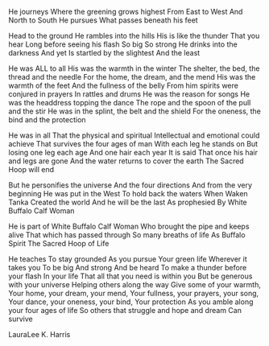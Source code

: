 He journeys
Where the greening grows highest
From East to West
And North to South
He pursues
What passes beneath his feet

Head to the ground
He rambles into the hills
His is like the thunder
That you hear
Long before seeing his flash
So big
So strong He drinks into the darkness
And yet
Is startled by the slightest
And the least

He was ALL to all
His was the warmth in the winter
The shelter, the bed, the thread and the needle
For the home, the dream, and the mend
His was the warmth of the feet
And the fullness of the belly
From him spirits were conjured in prayers
In rattles and drums
He was the reason for songs
He was the headdress topping the dance
The rope and the spoon of the pull and the stir
He was in the splint, the belt and the shield
For the oneness, the bind and the protection

He was in all
That the physical and spiritual
Intellectual and emotional could achieve
That survives the four ages of man
With each leg he stands on
But losing one leg each age
And one hair each year
It is said
That once his hair and legs are gone
And the water returns to cover the earth
The Sacred Hoop will end

But he personifies the universe
And the four directions
And from the very beginning
He was put in the West
To hold back the waters
When Waken Tanka
Created the world
And he will be the last
As prophesied
By White Buffalo Calf Woman

He is part of White Buffalo Calf Woman
Who brought the pipe and keeps alive
That which has passed through
So many breaths of life
As Buffalo Spirit
The Sacred Hoop of Life

He teaches
To stay grounded
As you pursue
Your green life
Wherever it takes you
To be big
And strong
And be heard
To make a thunder before your flash
In your life
That all that you need is within you
But be generous with your universe
Helping others along the way
Give some of your warmth,
Your home, your dream, your mend,
Your fullness, your prayers, your song,
Your dance, your oneness, your bind,
Your protection
As you amble along your four ages of life
So others that struggle and hope and dream
Can survive

LauraLee K. Harris